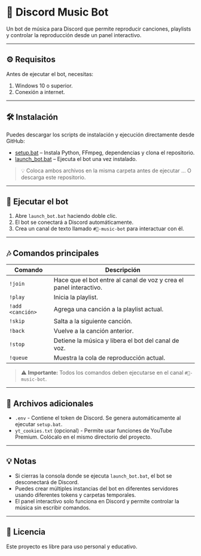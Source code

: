 # 🎵 Discord Music Bot

Un bot de música para Discord que permite reproducir canciones, playlists y controlar la reproducción desde un panel interactivo.

---

## ⚙️ Requisitos

Antes de ejecutar el bot, necesitas:

1. Windows 10 o superior.
2. Conexión a internet.

---

## 🛠️ Instalación

Puedes descargar los scripts de instalación y ejecución directamente desde GitHub:

- [setup.bat](https://github.com/Lauther99/discor_music_bot/raw/main/installers/setup.bat) – Instala Python, FFmpeg, dependencias y clona el repositorio.
- [launch_bot.bat](https://github.com/Lauther99/discor_music_bot/raw/main/installers/launch_bot.bat) – Ejecuta el bot una vez instalado.

> 💡 Coloca ambos archivos en la misma carpeta antes de ejecutar ... O descarga este repositorio.
---

## 🚀 Ejecutar el bot

1. Abre `launch_bot.bat` haciendo doble clic.  
2. El bot se conectará a Discord automáticamente.  
3. Crea un canal de texto llamado `#🎵-music-bot` para interactuar con él.  

---

## 🎶 Comandos principales

| Comando | Descripción |
|---------|------------|
| `!join` | Hace que el bot entre al canal de voz y crea el panel interactivo. |
| `!play` | Inicia la playlist. |
| `!add <canción>` | Agrega una canción a la playlist actual. |
| `!skip` | Salta a la siguiente canción. |
| `!back` | Vuelve a la canción anterior. |
| `!stop` | Detiene la música y libera el bot del canal de voz. |
| `!queue` | Muestra la cola de reproducción actual. |

> ⚠️ **Importante:** Todos los comandos deben ejecutarse en el canal `#🎵-music-bot`.

---

## 📝 Archivos adicionales

- `.env` - Contiene el token de Discord. Se genera automáticamente al ejecutar `setup.bat`.
- `yt_cookies.txt` (opcional) - Permite usar funciones de YouTube Premium. Colócalo en el mismo directorio del proyecto.

---

## 💡 Notas

- Si cierras la consola donde se ejecuta `launch_bot.bat`, el bot se desconectará de Discord.
- Puedes crear múltiples instancias del bot en diferentes servidores usando diferentes tokens y carpetas temporales.
- El panel interactivo solo funciona en Discord y permite controlar la música sin escribir comandos.

---

## 📜 Licencia

Este proyecto es libre para uso personal y educativo.
